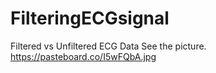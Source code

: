 # FilteringECGsignal


 Filtered vs Unfiltered ECG Data
See the picture.
https://pasteboard.co/I5wFQbA.jpg
